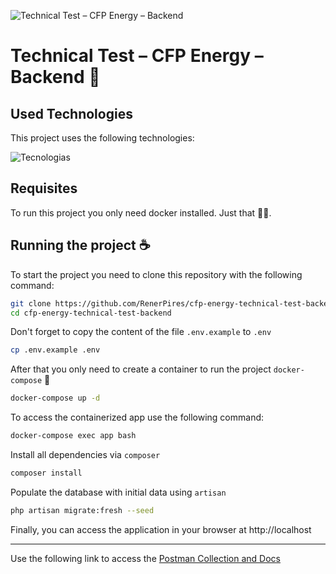 ![Technical Test – CFP Energy – Backend](https://i.imgur.com/m3J50UC.png)

# Technical Test – CFP Energy – Backend 🚀

## Used Technologies

This project uses the following technologies:

![Tecnologias](https://skillicons.dev/icons?i=php,laravel,mysql,docker)

## Requisites

To run this project you only need docker installed. Just that 🐋💕.

## Running the project ☕

To start the project you need to clone this repository with the following command:

```bash
git clone https://github.com/RenerPires/cfp-energy-technical-test-backend.git
cd cfp-energy-technical-test-backend
```

Don't forget to copy the content of the file `.env.example` to `.env`

```bash
cp .env.example .env
```

After that you only need to create a container to run the project `docker-compose` 🐋

```bash
docker-compose up -d
```

To access the containerized app use the following command:

```bash
docker-compose exec app bash
```

Install all dependencies via `composer`

```bash
composer install
```

Populate the database with initial data using `artisan`

```bash
php artisan migrate:fresh --seed
```

Finally, you can access the application in your browser at http://localhost

---

Use the following link to access the [Postman Collection and Docs](https://documenter.getpostman.com/view/2484339/2sA2r53k1x)
